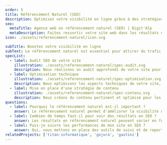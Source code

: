 ```yaml
---
order: 5
title: Référencement Naturel (SEO)
description: Optimisez votre visibilité en ligne grâce à des stratégies de référencement naturel efficaces. Audit SEO, optimisation technique, et création de contenu pour améliorer votre positionnement sur les moteurs de recherche.
seo:
  metaTitle: Agence web en référencement naturel (SEO) | Digit'Alp
  metaDescription: Faites ressortir votre site web dans les résultats de recherche grâce au référencement naturel (SEO) et notre accompagnement technique pour vous aider à toucher plus de clients en ligne.
icon: ./assets/referencement-naturel/icon.svg

subTitle: Boostez votre visibilité en ligne
subText: Le référencement naturel est essentiel pour attirer du trafic qualifié sur votre site web. Nous mettons en place des stratégies sur-mesure pour améliorer votre positionnement sur les moteurs de recherche et augmenter votre notoriété en ligne.
specList:
  - label: Audit SEO de votre site
    illustration: ./assets/referencement-naturel/spec-audit.svg
    description: Nous réalisons un audit approfondi de votre site pour identifier les points forts et les axes d'amélioration en matière de SEO.
  - label: Optimisation technique
    illustration: ./assets/referencement-naturel/spec-optimisation.svg
    description: Nous optimisons les aspects techniques de votre site, tels que la vitesse de chargement, la structure des URL, et le balisage sémantique pour améliorer votre référencement.
  - label: Mise en place d'une stratégie de contenu
    illustration: ./assets/referencement-naturel/spec-contenu.svg
    description: Nous créons du contenu pertinent et optimisé pour les moteurs de recherche, en intégrant des mots-clés stratégiques et en respectant les meilleures pratiques SEO.
questions:
  - label: Pourquoi le référencement naturel est-il important ?
    answer: Le référencement naturel permet d'améliorer la visibilité de votre site web sur les moteurs de recherche, attirant ainsi un trafic qualifié et potentiellement convertible en clients. Une bonne stratégie SEO renforce également la crédibilité et l'autorité de votre site.
  - label: Combien de temps faut-il pour voir des résultats en SEO ?
    answer: Les résultats en référencement naturel peuvent varier en fonction de plusieurs facteurs, tels que la concurrence dans votre secteur et l'état initial de votre site. En général, il faut compter plusieurs mois pour observer des améliorations significatives.
  - label: Puis-je suivre les performances de mon site en SEO ?
    answer: Oui, nous mettons en place des outils de suivi et de reporting pour vous permettre de suivre l'évolution de votre référencement. Vous recevrez des rapports réguliers détaillant les actions menées et les résultats obtenus.
relatedProjects: ['titan-informatique', 'gojura', 'gastini']
---
```

